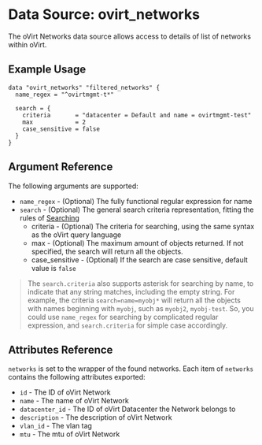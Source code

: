 # Data Source: ovirt\_networks

The oVirt Networks data source allows access to details of list of networks within oVirt.

## Example Usage

```hcl
data "ovirt_networks" "filtered_networks" {
  name_regex = "^ovirtmgmt-t*"

  search = {
    criteria       = "datacenter = Default and name = ovirtmgmt-test"
    max            = 2
    case_sensitive = false
  }
}
```

## Argument Reference

The following arguments are supported:

* `name_regex` - (Optional) The fully functional regular expression for name
* `search` - (Optional) The general search criteria representation, fitting the rules of [Searching](http://ovirt.github.io/ovirt-engine-api-model/master/#_searching)
    * criteria - (Optional) The criteria for searching, using the same syntax as the oVirt query language
    * max - (Optional) The maximum amount of objects returned. If not specified, the search will return all the objects.
    * case_sensitive - (Optional) If the search are case sensitive, default value is `false`

> The `search.criteria` also supports asterisk for searching by name, to indicate that any string matches, including the empty string. For example, the criteria `search=name=myobj*` will return all the objects with names beginning with `myobj`, such as `myobj2`, `myobj-test`. So, you could use `name_regex` for searching by complicated regular expression, and `search.criteria` for simple case accordingly.

## Attributes Reference

`networks` is set to the wrapper of the found networks. Each item of `networks` contains the following attributes exported:

* `id` - The ID of oVirt Network
* `name` - The name of oVirt Network
* `datacenter_id` - The ID of oVirt Datacenter the Network belongs to
* `description` - The description of oVirt Network
* `vlan_id` - The vlan tag
* `mtu` - The mtu of oVirt Network
